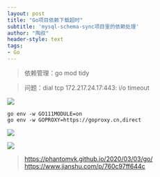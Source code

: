 ```yaml
---
layout: post
title: "Go项目依赖下载超时"
subtitle: 'mysql-schema-sync项目里的依赖处理'
author: "陶叔"
header-style: text
tags:
- Go
---
```


> 依赖管理：go mod tidy

> 问题：dial tcp 172.217.24.17:443: i/o timeout

![](https://tjj006-1302037511.cos.ap-shanghai.myqcloud.com/2021/09/06/16309095344070.jpg)

```
go env -w GO111MODULE=on
go env -w GOPROXY=https://goproxy.cn,direct
```

![](https://tjj006-1302037511.cos.ap-shanghai.myqcloud.com/2021/09/06/16309125667947.jpg)

![](https://tjj006-1302037511.cos.ap-shanghai.myqcloud.com/2021/09/06/16309125039410.jpg)

> https://phantomvk.github.io/2020/03/03/go/
> https://www.jianshu.com/p/760c97ff644c